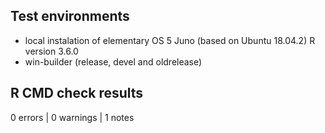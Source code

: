 ## Test environments

* local instalation of elementary OS 5 Juno (based on Ubuntu 18.04.2) R version 3.6.0 
* win-builder (release, devel and oldrelease)

## R CMD check results

0 errors | 0 warnings | 1 notes

